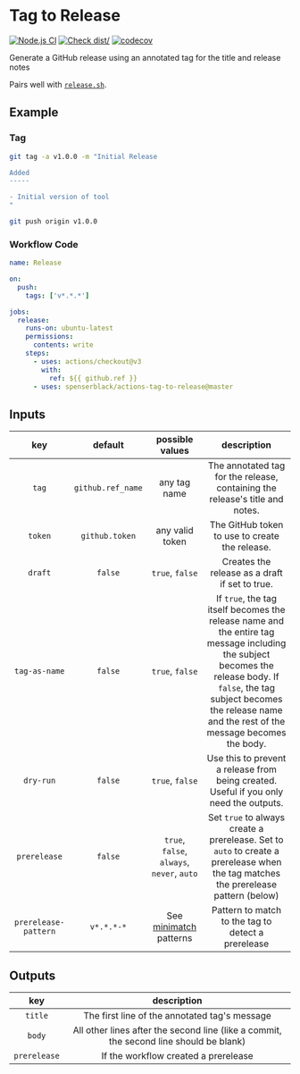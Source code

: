 # Tag to Release

[![Node.js CI](https://github.com/spenserblack/actions-tag-to-release/actions/workflows/ci.yml/badge.svg)](https://github.com/spenserblack/actions-tag-to-release/actions/workflows/ci.yml)
[![Check dist/](https://github.com/spenserblack/actions-tag-to-release/actions/workflows/check-dist.yml/badge.svg)](https://github.com/spenserblack/actions-tag-to-release/actions/workflows/check-dist.yml)
[![codecov](https://codecov.io/gh/spenserblack/actions-tag-to-release/branch/master/graph/badge.svg?token=abEvixe4s0)](https://codecov.io/gh/spenserblack/actions-tag-to-release)

Generate a GitHub release using an annotated tag for the title and release
notes

Pairs well with [`release.sh`][release-sh].

## Example

### Tag

```bash
git tag -a v1.0.0 -m "Initial Release

Added
-----

- Initial version of tool
"

git push origin v1.0.0
```

### Workflow Code

```yaml
name: Release

on:
  push:
    tags: ['v*.*.*']

jobs:
  release:
    runs-on: ubuntu-latest
    permissions:
      contents: write
    steps:
      - uses: actions/checkout@v3
        with:
          ref: ${{ github.ref }}
      - uses: spenserblack/actions-tag-to-release@master
```

## Inputs

|         key          |      default      |              possible values               |                                                                                                           description                                                                                                            |
| :------------------: | :---------------: | :----------------------------------------: | :------------------------------------------------------------------------------------------------------------------------------------------------------------------------------------------------------------------------------: |
|        `tag`         | `github.ref_name` |                any tag name                |                                                                           The annotated tag for the release, containing the release's title and notes.                                                                           |
|       `token`        |  `github.token`   |              any valid token               |                                                                                          The GitHub token to use to create the release.                                                                                          |
|       `draft`        |      `false`      |              `true`, `false`               |                                                                                          Creates the release as a draft if set to true.                                                                                          |
|    `tag-as-name`     |      `false`      |              `true`, `false`               | If `true`, the tag itself becomes the release name and the entire tag message including the subject becomes the release body. If `false`, the tag subject becomes the release name and the rest of the message becomes the body. |
|      `dry-run`       |      `false`      |              `true`, `false`               |                                                                      Use this to prevent a release from being created. Useful if you only need the outputs.                                                                      |
|     `prerelease`     |      `false`      | `true`, `false`, `always`, `never`, `auto` |                                                Set `true` to always create a prerelease. Set to `auto` to create a prerelease when the tag matches the prerelease pattern (below)                                                |
| `prerelease-pattern` |    `v*.*.*-*`     |          See [minimatch] patterns          |                                                                                        Pattern to match to the tag to detect a prerelease                                                                                        |

## Outputs

|     key      |                                      description                                       |
| :----------: | :------------------------------------------------------------------------------------: |
|   `title`    |                     The first line of the annotated tag's message                      |
|    `body`    | All other lines after the second line (like a commit, the second line should be blank) |
| `prerelease` |                          If the workflow created a prerelease                          |

[minimatch]: https://www.npmjs.com/package/minimatch
[release-sh]: https://github.com/spenserblack/release.sh

